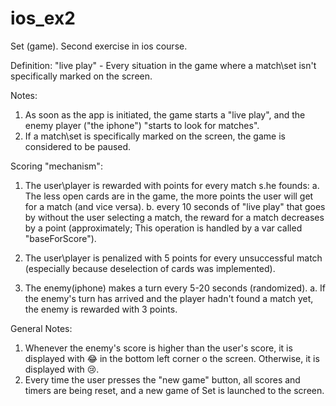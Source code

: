 # ios_ex2
Set (game). Second exercise in ios course. 

Definition: "live play" - Every situation in the game where a match\set isn't specifically marked on the screen. 

Notes: 
1. As soon as the app is initiated, the game starts a "live play", and the enemy player ("the iphone") "starts to look for matches". 
1. If a match\set is specifically marked on the screen, the game is considered to be paused. 

Scoring "mechanism": 

  1. The user\player is rewarded with points for every match s.he founds:
      a. The less open cards are in the game, the more points the user will get for a match (and vice versa). 
      b. every 10 seconds of "live play" that goes by without the user selecting a match, the reward for a match decreases by a point 
         (approximately; This operation is handled by a var called "baseForScore"). 
  
  2. The user\player is penalized with 5 points for every unsuccessful match (especially because deselection of cards was implemented).

  3. The enemy(iphone) makes a turn every 5-20 seconds (randomized).
      a. If the enemy's turn has arrived and the player hadn't found a match yet, the enemy is rewarded with 3 points. 

General Notes: 
  1. Whenever the enemy's score is higher than the user's score, it is displayed with 😂 in the bottom left corner o the screen. Otherwise, it is displayed with 😢.
  2. Every time the user presses the "new game" button, all scores and timers are being reset, and a new game of Set is launched to the screen.
